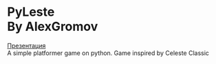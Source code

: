 <h1>PyLeste<br>
By AlexGromov</h1>
<a href='https://disk.yandex.ru/d/o90MG_IhJrQF1g'>Презентация</a> <br>
A simple platformer game on python. Game inspired by Celeste Classic
